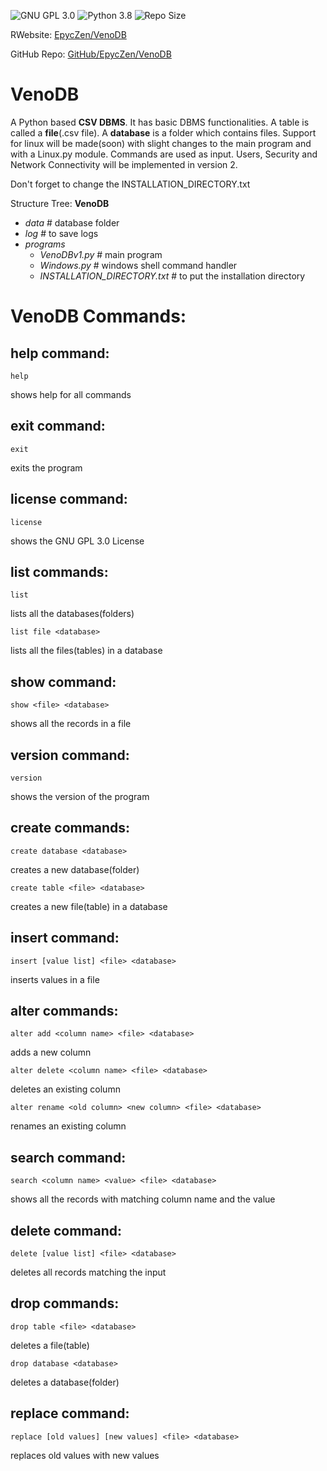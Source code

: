 ![GNU GPL 3.0](https://img.shields.io/github/license/EpycZen/VenoDB)
![Python 3.8](https://img.shields.io/badge/python-3.8-green.svg)
![Repo Size](https://img.shields.io/github/repo-size/EpycZen/VenoDB)

RWebsite:
[EpycZen/VenoDB](https://EpycZen.GitHub.io/VenoDB)

GitHub Repo:
[GitHub/EpycZen/VenoDB](https://GitHub.com/EpycZen/VenoDB)

# VenoDB
A Python based **CSV DBMS**.
It has basic DBMS functionalities. 
A table is called a **file**(.csv file).
A **database** is a folder which contains files.
Support for linux will be made(soon) with slight changes to the main program and with a Linux.py module.
Commands are used as input.
Users, Security and Network Connectivity will be implemented in version 2.

Don't forget to change the INSTALLATION_DIRECTORY.txt

Structure Tree:
**VenoDB**
- *data* # database folder
- *log* # to save logs
- *programs*
  - *VenoDBv1.py* # main program
  - *Windows.py* # windows shell command handler
  - *INSTALLATION_DIRECTORY.txt* # to put the installation directory
  
# VenoDB Commands:

## help command:
    help
 shows help for all commands

## exit command:
    exit
exits the program

## license command:
    license
shows the GNU GPL 3.0 License

## list commands:
    list
lists all the databases(folders)

    list file <database>
lists all the files(tables) in a database

## show command:
    show <file> <database>
shows all the records in a file

## version command:
    version
shows the version of the program

## create commands:
    create database <database>
creates a new database(folder)

    create table <file> <database>
creates a new file(table) in a database

## insert command:
    insert [value list] <file> <database>
inserts values in a file

## alter commands:
    alter add <column name> <file> <database>
adds a new column

    alter delete <column name> <file> <database>
deletes an existing column

    alter rename <old column> <new column> <file> <database>
renames an existing column

## search command:
    search <column name> <value> <file> <database>
shows all the records with matching column name and the value

## delete command:
    delete [value list] <file> <database>
deletes all records matching the input

## drop commands:
    drop table <file> <database>
deletes a file(table)
        
    drop database <database>
deletes a database(folder)

## replace command:
    replace [old values] [new values] <file> <database>
replaces old values with new values
